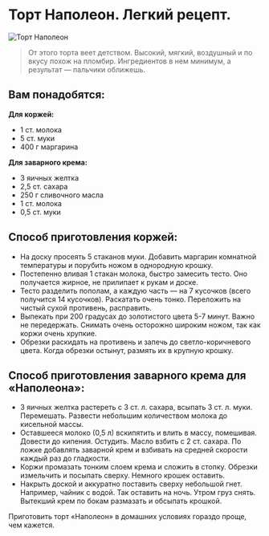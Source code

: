 # Торт Наполеон. Легкий рецепт.
![Торт Наполеон](/images/Kulinar/Vipechka/tort_napoleon.jpg 'Торт Наполеон')

> От этого торта веет детством. Высокий, мягкий, воздушный и по вкусу похож на пломбир. Ингредиентов в нем минимум, а результат — пальчики оближешь.

## Вам понадобятся:

**Для коржей:**

- 1 ст. молока
- 5 ст. муки
- 400 г маргарина

**Для заварного крема:**

- 3 яичных желтка
- 2,5 ст. сахара
- 250 г сливочного масла
- 1 ст. молока
- 0,5 ст. муки

## Способ приготовления коржей:

- На доску просеять 5 стаканов муки. Добавить маргарин комнатной температуры и порубить ножом в однородную крошку.
- Постепенно вливая 1 стакан молока, быстро замесить тесто. Оно получается жирное, не прилипает к рукам и доске.
- Тесто разделить пополам, а каждую часть — на 7 кусочков (всего получится 14 кусочков). Раскатать очень тонко. Переложить на чистый сухой противень, расправить.
- Выпекать при 200 градусах до золотистого цвета 5-7 минут. Важно не передержать. Снимать очень осторожно широким ножом, так как коржи очень хрупкие.
- Обрезки раскидать на противень и запечь до светло-коричневого цвета. Когда обрезки остынут, размять их в крупную крошку.

## Способ приготовления заварного крема для «Наполеона»:

- 3 яичных желтка растереть с 3 ст. л. сахара, всыпать 3 ст. л. муки. Перемешать. Развести небольшим количеством молока до кисельной массы.
- Оставшееся молоко (0,5 л) вскипятить и влить в массу, помешивая. Довести до кипения. Остудить. Масло взбить с 2 ст. сахара. По ложке добавлять заварной крем и взбивать на средней скорости каждый раз до гладкости.
- Коржи промазать тонким слоем крема и сложить в стопку. Обрезки измельчить и посыпать сверху. Немного крошек оставить.
- Накрыть доской и аккуратно поставить сверху небольшой гнет. Например, чайник с водой. Так оставить на ночь. Утром груз снять. Вытекший крем по бокам размазать и обсыпать крошкой.

Приготовить торт «Наполеон» в домашних условиях гораздо проще, чем кажется.

